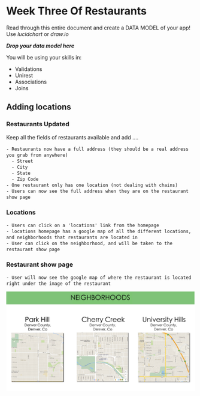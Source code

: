 # Week Three Of Restaurants
Read through this entire document and create a DATA MODEL of your app!
Use *lucidchart* or *draw.io*

___Drop your data model here___

You will be using your skills in:
  * Validations
  * Unirest
  * Associations
  * Joins

## Adding locations

### Restaurants Updated
Keep all the fields of restaurants available and add ....
```
- Restaurants now have a full address (they should be a real address you grab from anywhere)
  - Street
  - City
  - State
  - Zip Code
- One restaurant only has one location (not dealing with chains)
- Users can now see the full address when they are on the restaurant show page
```

### Locations
```
- Users can click on a 'locations' link from the homepage
- locations homepage has a google map of all the different locations, and neighborhoods that restaurants are located in
- User can click on the neighborhood, and will be taken to the restaurant show page
```

### Restaurant show page
```
- User will now see the google map of where the restaurant is located right under the image of the restaurant

```

![image](images/multipleNeighborhoods.png)
